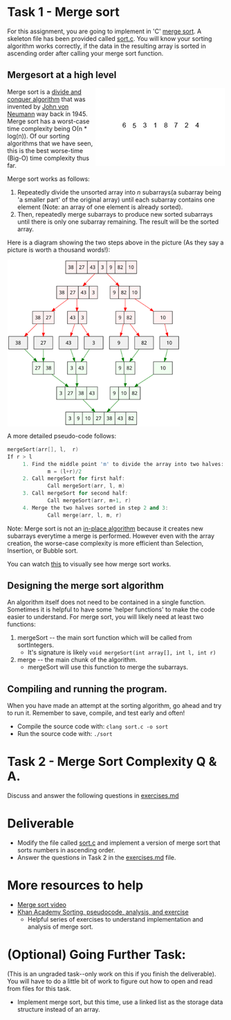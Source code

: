
# Task 1 - Merge sort

For this assignment, you are going to implement in 'C' [merge sort](https://en.wikipedia.org/wiki/Merge_sort). A skeleton file has been provided called [sort.c](./sort.c). You will know your sorting algorithm works correctly, if the data in the resulting array is sorted in ascending order after calling your merge sort function.

## Mergesort at a high level

<img align="right" src="./media/mergesort.gif" alt="Merge sort picture">

Merge sort is a [divide and conquer algorithm](https://en.wikipedia.org/wiki/Divide-and-conquer_algorithm) that was invented by [John von Neumann](https://en.wikipedia.org/wiki/John_von_Neumann) way back in 1945. Merge sort has a worst-case time complexity being Ο(n * log(n)). Of our sorting algorithms that we have seen, this is the best worse-time (Big-O) time complexity thus far. 

Merge sort works as follows:

1. Repeatedly divide the unsorted array into *n* subarrays(a subarray being 'a smaller part' of the original array) until each subarray contains one element (Note: an array of one element is already sorted).
2. Then, repeatedly merge subarrays to produce new sorted subarrays until there is only one subarray remaining. The result will be the sorted array.

Here is a diagram showing the two steps above in the picture (As they say a picture is worth a thousand words!):

<img align="center" width="400px" src="./media/Merge_sort_algorithm_diagram.svg" alt="Merge sort picture">

A more detailed pseudo-code follows:

```cpp
mergeSort(arr[], l,  r)
If r > l
     1. Find the middle point 'm' to divide the array into two halves:  
             m = (l+r)/2
     2. Call mergeSort for first half:   
             Call mergeSort(arr, l, m)
     3. Call mergeSort for second half:
             Call mergeSort(arr, m+1, r)
     4. Merge the two halves sorted in step 2 and 3:
             Call merge(arr, l, m, r)
 ```  
           
Note: Merge sort is not an [in-place algorithm](https://en.wikipedia.org/wiki/In-place_algorithm) because it creates new subarrays everytime a merge is performed. However even with the array creation, the worse-case complexity is more efficient than Selection, Insertion, or Bubble sort. 

You can watch [this](https://www.youtube.com/watch?time_continue=1&v=JSceec-wEyw) to visually see how merge sort works.

## Designing the merge sort algorithm

An algorithm itself does not need to be contained in a single function. Sometimes it is helpful to have some 'helper functions' to make the code easier to understand. For merge sort, you will likely need at least two functions: 

1. mergeSort -- the main sort function which will be called from sortIntegers.
     - It's signature is likely `void mergeSort(int array[], int l, int r)`
2. merge -- the main chunk of the algorithm. 
     - mergeSort will use this function to merge the subarrays.

## Compiling and running the program.

When you have made an attempt at the sorting algorithm, go ahead and try to run it. Remember to save, compile, and test early and often!

* Compile the source code with: `clang sort.c -o sort`
* Run the source code with: `./sort`

# Task 2 - Merge Sort Complexity Q & A.

Discuss and answer the following questions in [exercises.md](./exercises.md)

# Deliverable

- Modify the file called [sort.c](./sort.c) and implement a version of merge sort that sorts numbers in ascending order.
- Answer the questions in Task 2 in the [exercises.md](./exercises.md) file.

# More resources to help

- [Merge sort video](https://www.youtube.com/watch?time_continue=1&v=JSceec-wEyw)
- [Khan Academy Sorting, pseudocode, analysis, and exercise](https://www.khanacademy.org/computing/computer-science/algorithms/merge-sort/a/divide-and-conquer-algorithms)
     - Helpful series of exercises to understand implementation and analysis of merge sort.

# (Optional) Going Further Task:

(This is an ungraded task--only work on this if you finish the deliverable). You will have to do a little bit of work to figure out how to open and read from files for this task.

- Implement merge sort, but this time, use a linked list as the storage data structure instead of an array.



